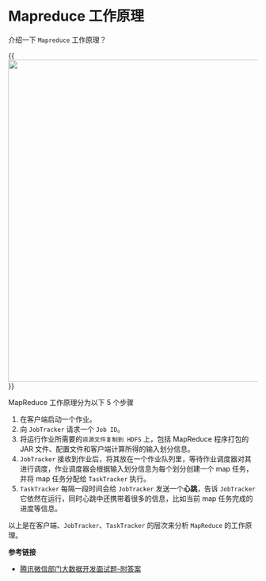 # Mapreduce 工作原理


介绍一下 `Mapreduce` 工作原理？
<!--more-->

{{<image src="/images/flow.png" caption="工作流程" width="650">}}

MapReduce 工作原理分为以下 5 个步骤

1. 在客户端启动一个作业。
1. 向 `JobTracker` 请求一个 `Job ID`。
1. 将运行作业所需要的`资源文件复制到 HDFS` 上，包括 MapReduce 程序打包的 JAR 文件、配置文件和客户端计算所得的输入划分信息。
1. `JobTracker` 接收到作业后，将其放在一个作业队列里，等待作业调度器对其进行调度，作业调度器会根据输入划分信息为每个划分创建一个 map 任务，并将 map 任务分配给 `TaskTracker` 执行。
1. `TaskTracker` 每隔一段时间会给 `JobTracker` 发送一个**心跳**，告诉 `JobTracker` 它依然在运行，同时心跳中还携带着很多的信息，比如当前 map 任务完成的进度等信息。

以上是在客户端、`JobTracker`、`TaskTracker` 的层次来分析 `MapReduce` 的工作原理。

**参考链接**

- [腾讯微信部门大数据开发面试题-附答案](https://mp.weixin.qq.com/s/vt_8VKRH7HjEKJ-2P_H1kA)

